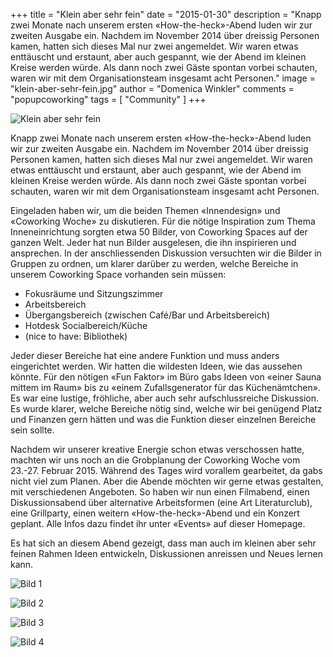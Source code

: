 +++
title = "Klein aber sehr fein"
date = "2015-01-30"
description = "Knapp zwei Monate nach unserem ersten «How-the-heck»-Abend luden wir zur zweiten Ausgabe ein. Nachdem im November 2014 über dreissig Personen kamen, hatten sich dieses Mal nur zwei angemeldet. Wir waren etwas enttäuscht und erstaunt, aber auch gespannt, wie der Abend im kleinen Kreise werden würde. Als dann noch zwei Gäste spontan vorbei schauten, waren wir mit dem  Organisationsteam insgesamt acht Personen."
image = "klein-aber-sehr-fein.jpg"
author = "Domenica Winkler"
comments = "popupcoworking"
tags = [ "Community" ]
+++

![Klein aber sehr fein](/assets/blog/15-01-30-klein-aber-sehr-fein/klein-aber-sehr-fein.jpg)

<p class="lead">Knapp zwei Monate nach unserem ersten «How-the-heck»-Abend luden wir zur zweiten Ausgabe ein. Nachdem im November 2014 über dreissig Personen kamen, hatten sich dieses Mal nur zwei angemeldet. Wir waren etwas enttäuscht und erstaunt, aber auch gespannt, wie der Abend im kleinen Kreise werden würde. Als dann noch zwei Gäste spontan vorbei schauten, waren wir mit dem  Organisationsteam insgesamt acht Personen.</p>

Eingeladen haben wir, um die beiden Themen «Innendesign» und «Coworking Woche» zu diskutieren. Für die nötige Inspiration zum Thema Inneneinrichtung sorgten etwa 50 Bilder, von Coworking Spaces auf der ganzen Welt. Jeder hat nun Bilder ausgelesen, die ihn inspirieren und ansprechen. In der anschliessenden Diskussion versuchten wir die Bilder in Gruppen zu ordnen, um klarer darüber zu werden, welche Bereiche in unserem Coworking Space vorhanden sein müssen:

* Fokusräume und Sitzungszimmer
* Arbeitsbereich
* Übergangsbereich (zwischen Café/Bar und Arbeitsbereich)
* Hotdesk Socialbereich/Küche 
* (nice to have: Bibliothek)

Jeder dieser Bereiche hat eine andere Funktion und muss anders eingerichtet werden. Wir hatten die wildesten Ideen, wie das aussehen könnte. Für den nötigen «Fun Faktor» im Büro gabs Ideen von «einer Sauna mittem im Raum» bis zu «einem Zufallsgenerator für das Küchenämtchen». Es war eine lustige, fröhliche, aber auch sehr aufschlussreiche Diskussion. Es wurde klarer, welche Bereiche nötig sind, welche wir bei genügend Platz und Finanzen gern hätten und was die Funktion dieser einzelnen Bereiche sein sollte.

Nachdem wir unserer kreative Energie schon etwas verschossen hatte, machten wir uns noch an die Grobplanung der Coworking Woche vom 23.-27. Februar 2015. Während des Tages wird vorallem gearbeitet, da gabs nicht viel zum Planen. Aber die Abende möchten wir gerne etwas gestalten, mit verschiedenen Angeboten. So haben wir nun einen Filmabend, einen Diskussionsabend über alternative Arbeitsformen (eine Art Literaturclub), eine Grillparty, einen weitern «How-the-heck»-Abend und ein Konzert geplant. Alle Infos dazu findet ihr unter «Events» auf dieser Homepage.

Es hat sich an diesem Abend gezeigt, dass man auch im kleinen aber sehr feinen Rahmen Ideen entwickeln, Diskussionen anreissen und Neues lernen kann.

![Bild 1](/assets/blog/15-01-30-klein-aber-sehr-fein/image-1.jpg)

![Bild 2](/assets/blog/15-01-30-klein-aber-sehr-fein/image-2.jpg)

![Bild 3](/assets/blog/15-01-30-klein-aber-sehr-fein/image-3.jpg)

![Bild 4](/assets/blog/15-01-30-klein-aber-sehr-fein/image-4.jpg)
